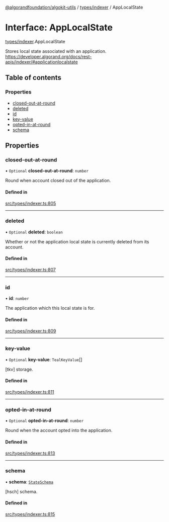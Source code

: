 [@algorandfoundation/algokit-utils](../README.md) / [types/indexer](../modules/types_indexer.md) / AppLocalState

# Interface: AppLocalState

[types/indexer](../modules/types_indexer.md).AppLocalState

Stores local state associated with an application. https://developer.algorand.org/docs/rest-apis/indexer/#applicationlocalstate

## Table of contents

### Properties

- [closed-out-at-round](types_indexer.AppLocalState.md#closed-out-at-round)
- [deleted](types_indexer.AppLocalState.md#deleted)
- [id](types_indexer.AppLocalState.md#id)
- [key-value](types_indexer.AppLocalState.md#key-value)
- [opted-in-at-round](types_indexer.AppLocalState.md#opted-in-at-round)
- [schema](types_indexer.AppLocalState.md#schema)

## Properties

### closed-out-at-round

• `Optional` **closed-out-at-round**: `number`

Round when account closed out of the application.

#### Defined in

[src/types/indexer.ts:805](https://github.com/algorandfoundation/algokit-utils-ts/blob/main/src/types/indexer.ts#L805)

___

### deleted

• `Optional` **deleted**: `boolean`

Whether or not the application local state is currently deleted from its account.

#### Defined in

[src/types/indexer.ts:807](https://github.com/algorandfoundation/algokit-utils-ts/blob/main/src/types/indexer.ts#L807)

___

### id

• **id**: `number`

The application which this local state is for.

#### Defined in

[src/types/indexer.ts:809](https://github.com/algorandfoundation/algokit-utils-ts/blob/main/src/types/indexer.ts#L809)

___

### key-value

• `Optional` **key-value**: `TealKeyValue`[]

[tkv] storage.

#### Defined in

[src/types/indexer.ts:811](https://github.com/algorandfoundation/algokit-utils-ts/blob/main/src/types/indexer.ts#L811)

___

### opted-in-at-round

• `Optional` **opted-in-at-round**: `number`

Round when the account opted into the application.

#### Defined in

[src/types/indexer.ts:813](https://github.com/algorandfoundation/algokit-utils-ts/blob/main/src/types/indexer.ts#L813)

___

### schema

• **schema**: [`StateSchema`](types_indexer.StateSchema.md)

[hsch] schema.

#### Defined in

[src/types/indexer.ts:815](https://github.com/algorandfoundation/algokit-utils-ts/blob/main/src/types/indexer.ts#L815)
